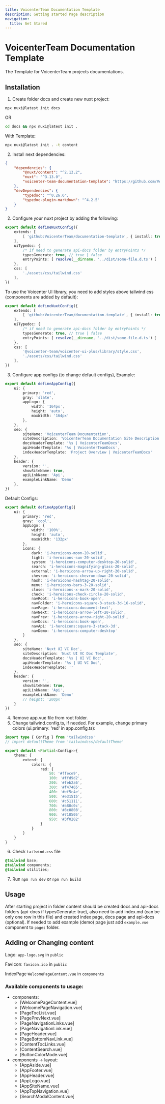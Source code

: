 ```yaml
---
title: VoicenterTeam Documentation Template
description: Getting started Page description
navigation:
  title: Get Stared
---
```


# VoicenterTeam Documentation Template

The Template for VoicenterTeam projects documentations.

## Installation

1. Create folder docs and create new nuxt project:
```bash [Terminal]
npx nuxi@latest init docs
```
OR
```bash [Terminal]
cd docs && npx nuxi@latest init .
```
With Template:
```bash [Terminal]
npx nuxi@latest init . -t content   
```

2. Install next dependencies:
```json [package.json]
{
    "dependencies": {
        "@nuxt/content": "^2.13.2",
        "nuxt": "^3.13.0",
        "voicenter-team-documentation-template": "https://github.com/VoicenterTeam/documentation-template.git"
    },
    "devDependencies": {
        "typedoc": "^0.26.6",
        "typedoc-plugin-markdown": "^4.2.5"
    }
}
```

2. Configure your nuxt project by adding the following:
```ts [nuxt.config.ts]
export default defineNuxtConfig({
    extends: [
        [ 'github:VoicenterTeam/documentation-template', { install: true } ]
    ],
    uiTypedoc: {
        /* if need to generate api-docs folder by entryPoints */
        typesGenerate: true, // true | false
        entryPoints: [ resolve(__dirname, '../dist/some-file.d.ts') ]
    },
    css: [
        './assets/css/tailwind.css'
    ],
})
```
To use the Voicenter UI library, you need to add styles above tailwind css (components are added by default):
```ts [nuxt.config.ts]
export default defineNuxtConfig({
    extends: [
        [ 'github:VoicenterTeam/documentation-template', { install: true } ]
    ],
    uiTypedoc: {
        /* if need to generate api-docs folder by entryPoints */
        typesGenerate: true, // true | false
        entryPoints: [ resolve(__dirname, '../dist/some-file.d.ts') ]
    },
    css: [
        '@voicenter-team/voicenter-ui-plus/library/style.css',
        './assets/css/tailwind.css'
    ],
})
```

3. Configure app configs (to change default configs),  Example:
```ts [app.config.ts]
export default defineAppConfig({
    ui: {
        primary: 'red',
        gray: 'slate',
        appLogo: {
            width: '164px',
            height: 'auto',
            maxWidth: '164px'
        },
    },
    seo: {
        siteName: 'VoicenterTeam Documentation',
        siteDescription: 'VoicenterTeam Documentation Site Description',
        docsHeaderTemplate: '%s | VoicenterTeamDocs',
        apiHeaderTemplate: '%s | VoicenterTeamDocs',
        indexHeaderTemplate: 'Project Overview | VoicenterTeamDocs'
    },
    header: {
        version: '',
        showSiteName: true,
        apiLinkName: 'Api',
        exampleLinkName: 'Demo'
    },
})
```
Default Configs:
```ts [app.config.ts]
export default defineAppConfig({
    ui: {
        primary: 'red',
        gray: 'cool',
        appLogo: {
            width: '100%',
            height: 'auto',
            maxWidth: '132px'
        },
        icons: {
            dark: 'i-heroicons-moon-20-solid',
            light: 'i-heroicons-sun-20-solid',
            system: 'i-heroicons-computer-desktop-20-solid',
            search: 'i-heroicons-magnifying-glass-20-solid',
            external: 'i-heroicons-arrow-up-right-20-solid',
            chevron: 'i-heroicons-chevron-down-20-solid',
            hash: 'i-heroicons-hashtag-20-solid',
            menu: 'i-heroicons-bars-3-20-solid',
            close: 'i-heroicons-x-mark-20-solid',
            check: 'i-heroicons-check-circle-20-solid',
            navRoot: 'i-heroicons-book-open',
            navFolder: 'i-heroicons-square-3-stack-3d-16-solid',
            navPage: 'i-heroicons:document-text',
            navNext: 'i-heroicons-arrow-left-20-solid',
            navPrev: 'i-heroicons-arrow-right-20-solid',
            navDocs: 'i-heroicons:book-open',
            navApi: 'i-heroicons:square-3-stack-3d',
            navDemo: 'i-heroicons:computer-desktop'
        }
    },
    seo: {
        siteName: 'Nuxt UI VC Doc',
        siteDescription: 'Nuxt UI VC Doc Template',
        docsHeaderTemplate: '%s | UI VC Doc',
        apiHeaderTemplate: '%s | UI VC Doc',
        indexHeaderTemplate: ''
    },
    header: {
        version: '',
        showSiteName: true,
        apiLinkName: 'Api',
        exampleLinkName: 'Demo'
        // height: '200px'
    }
})
```
4. Remove app.vue file from root folder.
5. Change tailwind.config.ts, if needed. For example, change primary colors (ui.primary: 'red' in app.config.ts):
```ts [tailwind.config.ts]
import type { Config } from 'tailwindcss'
// import defaultTheme from 'tailwindcss/defaultTheme'

export default <Partial<Config>>{
    theme: {
        extend: {
            colors: {
                red: {
                    50: '#ffece9',
                    100: '#ffd9d2',
                    200: '#feb2a6',
                    300: '#f47465',
                    400: '#ef5c4e',
                    500: '#e31515',
                    600: '#c51111',
                    700: '#a80c0c',
                    800: '#8c0808',
                    900: '#710505',
                    950: '#3f0202'
                }
            }
        }
    }
} 
```
6. Check `tailwind.css` file
```css [tailwind.css]
@tailwind base;
@tailwind components;
@tailwind utilities; 
```
7. Run `npm run dev` or `npm run build`

## Usage

After starting project in folder content should be created docs and api-docs folders (api-docs if typesGenerate: true), 
also need to add index.md (can be only one row in this file) and created index page, docs page and api-docs (optional).
If needed to add example (demo) page just add `example.vue` component to `pages` folder.

## Adding or Changing content
Logo: `app-logo.svg` in `public`

FavIcon: `favicon.ico` in `public`

IndexPage `WelcomePageContent.vue` in `components`

### Available components to usage:
- components:
   - [WelcomePageContent.vue]
   - [WelcomePageNavigation.vue]
   - [PageTocList.vue]
   - [PagePrevNext.vue]
   - [PageNavigationLinks.vue]
   - [PageNavigationLink.vue]
   - [PageHeader.vue]
   - [PageBottomNavLink.vue]
   - [ContentTocLinks.vue]
   - [ContentSearch.vue]
   - [ButtonColorMode.vue]
-  components -> layout:
   - [AppAside.vue]
   - [AppFooter.vue]
   - [AppHeader.vue]
   - [AppLogo.vue]
   - [AppSiteName.vue]
   - [AppTopNavigation.vue]
   - [SearchModalContent.vue]